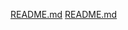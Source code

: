 [README.md](https://github.com/user-attachments/files/20928192/README.md)
[README.md](https://github.com/user-attachments/files/20928192/README.md)
